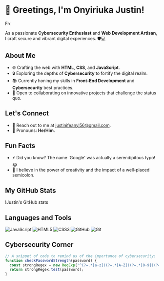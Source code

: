 # 👋 Greetings, I'm Onyiriuka Justin!

<style>
  /* Typing animation */
  @keyframes typing {
    from { width: 0 }
    to { width: 100% }
  }

  /* Blinking cursor animation */
  @keyframes blink-caret {
    from, to { border-color: transparent }
    50% { border-color: orange }
  }

  #currentFocus {
    border-right: .15em solid orange;
    white-space: nowrap;
    overflow: hidden;
    animation: typing 3s steps(30, end), blink-caret .5s step-end infinite alternate;
  }
</style>

<p id="currentFocus">Front-end Development</p>

As a passionate **Cybersecurity Enthusiast** and **Web Development Artisan**, I craft secure and vibrant digital experiences. 🛡️💻


## About Me
- 🌐 Crafting the web with **HTML**, **CSS**, and **JavaScript**.
- 🔒 Exploring the depths of **Cybersecurity** to fortify the digital realm.
- 📚 Currently honing my skills in **Front-End Development** and **Cybersecurity** best practices.
- 🤝 Open to collaborating on innovative projects that challenge the status quo.

## Let's Connect
- 📧 Reach out to me at justinifeanyi56@gmail.com.
- 👥 Pronouns: **He/Him**.

## Fun Facts
- ⚡ Did you know? The name 'Google' was actually a serendipitous typo! 😂
- 🎨 I believe in the power of creativity and the impact of a well-placed semicolon.

## My GitHub Stats
!Justin's GitHub stats

## Languages and Tools
![JavaScript](https://img.shields.io/badge/-JavaScript-yellow?logo=javascript&logoColor=white)
![HTML5](https://img.shields.io/badge/-HTML5-orange?logo=html5&logoColor=white)
![CSS3](https://img.shields.io/badge/-CSS3-blue?logo=css3&logoColor=white)
![GitHub](https://img.shields.io/badge/-GitHub-181717?logo=github&logoColor=white)
![Git](https://img.shields.io/badge/-Git-F05032?logo=git&logoColor=white)

## Cybersecurity Corner
```javascript
// A snippet of code to remind us of the importance of cybersecurity:
function checkPasswordStrength(password) {
  const strongRegex = new RegExp('^(?=.*[a-z])(?=.*[A-Z])(?=.*[0-9])(?=.*[!@#\$%\^&\*])(?=.{8,})');
  return strongRegex.test(password);
}
